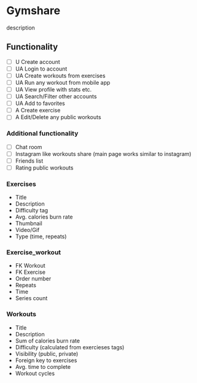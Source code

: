 # Gymshare

description

## Functionality
- [ ] U Create account
- [ ] UA Login to account
- [ ] UA Create workouts from exercises
- [ ] UA Run any workout from mobile app
- [ ] UA View profile with stats etc.
- [ ] UA Search/Filter other accounts
- [ ] UA Add to favorites
- [ ] A Create exercise
- [ ] A Edit/Delete any public workouts

### Additional functionality
- [ ] Chat room
- [ ] Instagram like workouts share (main page works similar to instagram)
- [ ] Friends list
- [ ] Rating public workouts

### Exercises
- Title
- Description
- Difficulty tag
- Avg. calories burn rate
- Thumbnail
- Video/Gif
- Type (time, repeats)

### Exercise_workout
- FK Workout
- FK Exercise
- Order number
- Repeats
- Time
- Series count

### Workouts
- Title
- Description
- Sum of calories burn rate
- Difficulty (calculated from exercieses tags)
- Visibility (public, private)
- Foreign key to exercises
- Avg. time to complete
- Workout cycles